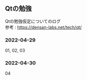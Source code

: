 ## Qtの勉強
Qtの勉強仮定についてのログ  
参考 : https://densan-labs.net/tech/qt/

### 2022-04-29
01, 02, 03  

### 2022-04-30
04  
